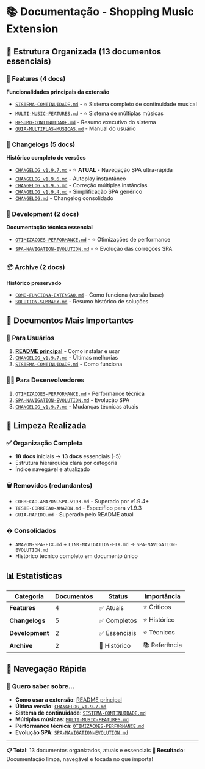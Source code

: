 # 📚 Documentação - Shopping Music Extension

## 📁 Estrutura Organizada (13 documentos essenciais)

### 🎵 Features (4 docs)
**Funcionalidades principais da extensão**

- [`SISTEMA-CONTINUIDADE.md`](features/SISTEMA-CONTINUIDADE.md) - ⭐ Sistema completo de continuidade musical
- [`MULTI-MUSIC-FEATURES.md`](features/MULTI-MUSIC-FEATURES.md) - ⭐ Sistema de múltiplas músicas  
- [`RESUMO-CONTINUIDADE.md`](features/RESUMO-CONTINUIDADE.md) - Resumo executivo do sistema
- [`GUIA-MULTIPLAS-MUSICAS.md`](features/GUIA-MULTIPLAS-MUSICAS.md) - Manual do usuário

### 📝 Changelogs (5 docs)
**Histórico completo de versões**

- [`CHANGELOG_v1.9.7.md`](changelogs/CHANGELOG_v1.9.7.md) - ⭐ **ATUAL** - Navegação SPA ultra-rápida
- [`CHANGELOG_v1.9.6.md`](changelogs/CHANGELOG_v1.9.6.md) - Autoplay instantâneo
- [`CHANGELOG_v1.9.5.md`](changelogs/CHANGELOG_v1.9.5.md) - Correção múltiplas instâncias
- [`CHANGELOG_v1.9.4.md`](changelogs/CHANGELOG_v1.9.4.md) - Simplificação SPA genérico
- [`CHANGELOG.md`](changelogs/CHANGELOG.md) - Changelog consolidado

### 🔧 Development (2 docs)
**Documentação técnica essencial**

- [`OTIMIZACOES-PERFORMANCE.md`](development/OTIMIZACOES-PERFORMANCE.md) - ⭐ Otimizações de performance
- [`SPA-NAVIGATION-EVOLUTION.md`](development/SPA-NAVIGATION-EVOLUTION.md) - ⭐ Evolução das correções SPA

### 📦 Archive (2 docs)
**Histórico preservado**

- [`COMO-FUNCIONA-EXTENSAO.md`](archive/COMO-FUNCIONA-EXTENSAO.md) - Como funciona (versão base)
- [`SOLUTION-SUMMARY.md`](archive/SOLUTION-SUMMARY.md) - Resumo histórico de soluções

## 🎯 Documentos Mais Importantes

### 👤 **Para Usuários**
1. **[README principal](../README.md)** - Como instalar e usar
2. [`CHANGELOG_v1.9.7.md`](changelogs/CHANGELOG_v1.9.7.md) - Últimas melhorias
3. [`SISTEMA-CONTINUIDADE.md`](features/SISTEMA-CONTINUIDADE.md) - Como funciona

### 👨‍💻 **Para Desenvolvedores**  
1. [`OTIMIZACOES-PERFORMANCE.md`](development/OTIMIZACOES-PERFORMANCE.md) - Performance técnica
2. [`SPA-NAVIGATION-EVOLUTION.md`](development/SPA-NAVIGATION-EVOLUTION.md) - Evolução SPA
3. [`CHANGELOG_v1.9.7.md`](changelogs/CHANGELOG_v1.9.7.md) - Mudanças técnicas atuais

## 🔄 Limpeza Realizada

### ✅ **Organização Completa**
- **18 docs** iniciais → **13 docs** essenciais (-5)
- Estrutura hierárquica clara por categoria
- Índice navegável e atualizado

### 🗑️ **Removidos (redundantes)**
- `CORRECAO-AMAZON-SPA-v193.md` - Superado por v1.9.4+
- `TESTE-CORRECAO-AMAZON.md` - Específico para v1.9.3
- `GUIA-RAPIDO.md` - Superado pelo README atual

### � **Consolidados**
- `AMAZON-SPA-FIX.md` + `LINK-NAVIGATION-FIX.md` → `SPA-NAVIGATION-EVOLUTION.md`
- Histórico técnico completo em documento único

## 📊 **Estatísticas**

| Categoria | Documentos | Status | Importância |
|-----------|------------|--------|-------------|
| **Features** | 4 | ✅ Atuais | ⭐ Críticos |
| **Changelogs** | 5 | ✅ Completos | ⭐ Histórico |  
| **Development** | 2 | ✅ Essenciais | ⭐ Técnicos |
| **Archive** | 2 | 📁 Histórico | 📚 Referência |

## 🎯 **Navegação Rápida**

### 🚀 **Quero saber sobre...**
- **Como usar a extensão**: [README principal](../README.md)
- **Última versão**: [`CHANGELOG_v1.9.7.md`](changelogs/CHANGELOG_v1.9.7.md)
- **Sistema de continuidade**: [`SISTEMA-CONTINUIDADE.md`](features/SISTEMA-CONTINUIDADE.md)
- **Múltiplas músicas**: [`MULTI-MUSIC-FEATURES.md`](features/MULTI-MUSIC-FEATURES.md)
- **Performance técnica**: [`OTIMIZACOES-PERFORMANCE.md`](development/OTIMIZACOES-PERFORMANCE.md)
- **Evolução SPA**: [`SPA-NAVIGATION-EVOLUTION.md`](development/SPA-NAVIGATION-EVOLUTION.md)

---

**📋 Total**: 13 documentos organizados, atuais e essenciais
**🎯 Resultado**: Documentação limpa, navegável e focada no que importa!